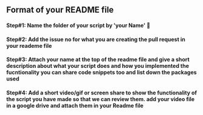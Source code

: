 ## Format of your README file
#### Step#1: Name the folder of your script by 'your Name' 🌟

#### Step#2: Add the issue no for what you are creating the pull request in your reademe file 

#### Step#3: Attach your name at the top of the readme file and give a short description  about what your script does and how you implemented the fucntionality you can share code snippets too and list down the packages used  

#### Step#4: Add a short video/gif or screen share to show the functionality of the script you have made so that we can review them. add your video file in a google drive and attach them in your Readme file

